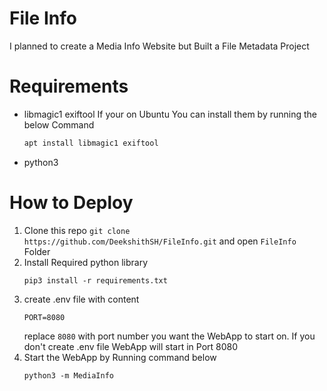 # File Info
I planned to create a Media Info Website but Built a File Metadata Project

# Requirements
- libmagic1 exiftool
    If your on Ubuntu You can install them by running the below Command
    ```sh
    apt install libmagic1 exiftool
    ```
- python3

# How to Deploy
1. Clone this repo `git clone https://github.com/DeekshithSH/FileInfo.git` and open `FileInfo` Folder
2. Install Required python library
    ```
    pip3 install -r requirements.txt
    ```
3. create .env file with content
    ```
    PORT=8080
    ```
    replace `8080` with port number you want the WebApp to start on. If you don't create .env file WebApp will start in Port 8080
4. Start the WebApp by Running command below
    ```
    python3 -m MediaInfo
    ```